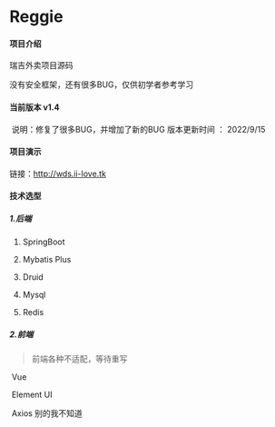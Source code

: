 # Reggie

#### 项目介绍
瑞吉外卖项目源码 

没有安全框架，还有很多BUG，仅供初学者参考学习

#### 当前版本 v1.4

​	说明：修复了很多BUG，并增加了新的BUG    版本更新时间 ： 2022/9/15	

#### 项目演示

  链接：http://wds.ii-love.tk

#### 技术选型

##### 1.后端

1. SpringBoot

2. Mybatis Plus 
3. Druid
4. Mysql 
5. Redis

##### 2.前端

> 前端各种不适配，等待重写

​	Vue 

​	Element UI 

​	Axios 别的我不知道

